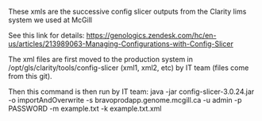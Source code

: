 These xmls are the successive config slicer outputs from the Clarity lims system we used at McGill

See this link for details:
https://genologics.zendesk.com/hc/en-us/articles/213989063-Managing-Configurations-with-Config-Slicer

The xml files are first moved to the production system in /opt/gls/clarity/tools/config-slicer (xml1, xml2, etc) by IT team (files come from this git).

Then this command is then run by IT team:
java -jar config-slicer-3.0.24.jar -o importAndOverwrite -s bravoprodapp.genome.mcgill.ca -u admin -p PASSWORD -m example.txt -k example.txt.xml 


